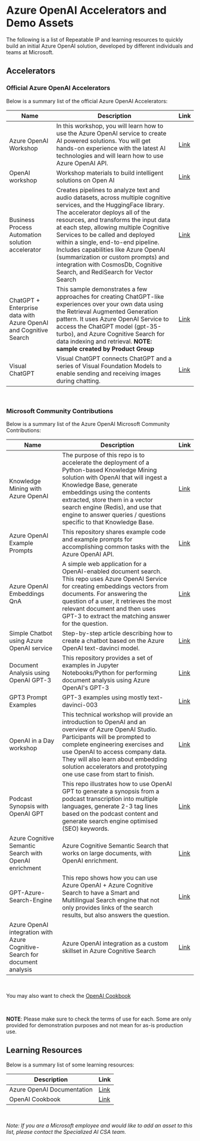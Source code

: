 # Azure OpenAI Accelerators and Demo Assets

The following is a list of Repeatable IP and learning resources to quickly build an initial Azure OpenAI solution, developed by different individuals and teams at Microsoft.

## Accelerators

### Official Azure OpenAI Accelerators 

Below is a summary list of the official Azure OpenAI Accelerators:
<br/>


| Name      | Description   | Link   |
| ----------- | ----------- | ----------- |
| Azure OpenAI Workshop |  In this workshop, you will learn how to use the Azure OpenAI service to create AI powered solutions. You will get hands-on experience with the latest AI technologies and will learn how to use Azure OpenAI API. | [Link](https://github.com/Azure/azure-openai-workshop)
| OpenAI workshop | Workshop materials to build intelligent solutions on Open AI | [Link](https://github.com/microsoft/OpenAIWorkshop)
| Business Process Automation solution accelerator | Creates pipelines to analyze text and audio datasets, across multiple cognitive services, and the HuggingFace library. The accelerator deploys all of the resources, and transforms the input data at each step, allowing multiple Cognitive Services to be called and deployed within a single, end-to-end pipeline. Includes capabilities like Azure OpenAI (summarization or custom prompts) and integration with CosmosDb, Cognitive Search, and RediSearch for Vector Search  | [Link](https://github.com/Azure/business-process-automation)
|ChatGPT + Enterprise data with Azure OpenAI and Cognitive Search | This sample demonstrates a few approaches for creating ChatGPT-like experiences over your own data using the Retrieval Augmented Generation pattern. It uses Azure OpenAI Service to access the ChatGPT model (gpt-35-turbo), and Azure Cognitive Search for data indexing and retrieval. **NOTE: sample created by Product Group**| [Link](https://github.com/Azure-Samples/azure-search-openai-demo/)
|Visual ChatGPT |Visual ChatGPT connects ChatGPT and a series of Visual Foundation Models to enable sending and receiving images during chatting. | [Link](https://github.com/microsoft/visual-chatgpt)

<br/>

### Microsoft Community Contributions
Below is a summary list of the  Azure OpenAI Microsoft Community Contributions:
<br/>

| Name      | Description   | Link   |
| ----------- | ----------- | ----------- |
| Knowledge Mining with Azure OpenAI | The purpose of this repo is to accelerate the deployment of a Python-based Knowledge Mining solution with OpenAI that will ingest a Knowledge Base, generate embeddings using the contents extracted, store them in a vector search engine (Redis), and use that engine to answer queries / questions specific to that Knowledge Base.| [Link](https://github.com/samelhousseini/km-openai)
|Azure OpenAI Example Prompts |This repository shares example code and example prompts for accomplishing common tasks with the Azure OpenAI API.| [Link](https://github.com/jakeatmsft/AzureOpenAIExamples)
| Azure OpenAI Embeddings QnA | A simple web application for a OpenAI-enabled document search. This repo uses Azure OpenAI Service for creating embeddings vectors from documents. For answering the question of a user, it retrieves the most relevant document and then uses GPT-3 to extract the matching answer for the question. | [Link](https://github.com/ruoccofabrizio/azure-open-ai-embeddings-qna)
| Simple Chatbot using Azure OpenAI service | Step-by-step  article describing  how to create a  chatbot based on the Azure OpenAI text-davinci model.| [Link](https://github.com/michalmar/openai-demos-bot-webapp)
|Document Analysis using OpenAI GPT-3 |This repository provides a set of examples in Jupyter Notebooks/Python for performing document analysis using Azure OpenAI's GPT-3 | [Link](https://github.com/ryubidragonfire/document-analysis-using-gpt-3)
| GPT3 Prompt Examples | GPT-3 examples using mostly text-davinci-003 | [Link](https://gist.github.com/csiebler/d137386c4a63cc34810151bcdf150d54)
| OpenAI in a Day workshop | This technical workshop will provide an introduction to OpenAI and an overview of Azure OpenAI Studio. Participants will be prompted to complete engineering exercises and use OpenAI to access company data. They will also learn about embedding solution accelerators and prototyping one use case from start to finish.| [Link](https://github.com/csiebler/openai-in-a-day)
|Podcast Synopsis with OpenAI GPT|This repo illustrates how to use OpenAI GPT to generate a synopsis from a podcast transcription into multiple languages, generate 2-3 tag lines based on the podcast content and generate search engine optimised (SEO) keywords.|[Link](https://github.com/ryubidragonfire/generate-podcast-synopsis-OpenAI-GPT)
|Azure Cognitive Semantic Search with OpenAI enrichment |Azure Cognitive Semantic Search that works on large documents, with OpenAI enrichment. | [Link](https://github.com/MaheshSQL/cognitive-semantic-search-openai-accelerator)
|GPT-Azure-Search-Engine | This repo shows how you can use Azure OpenAI + Azure Cognitive Search to have a Smart and Multilingual Search engine that not only provides links of the search results, but also answers the question. | [Link](https://github.com/pablomarin/GPT-Azure-Search-Engine)
|Azure OpenAI integration with Azure Cognitive-Search for document analysis | Azure OpenAI integration as a custom skillset in Azure Cognitive Search | [Link](https://github.com/Anaig/OpenAI-and-Cognitive-Search/)



<br/>

You may also want to check the [OpenAI Cookbook](https://github.com/openai/openai-cookbook)

<br/>

**NOTE**: Please make sure to check the terms of use for each. Some are only provided for demonstration purposes and not mean for as-is production use.

## Learning Resources 

Below is a summary list of some learning resources:
<br/>


|Description | Link   |
|----------- | ----------- |
| Azure OpenAI Documentation |  [Link](https://learn.microsoft.com/en-us/azure/cognitive-services/openai/)
| OpenAI Cookbook  |  [Link](https://github.com/openai/openai-cookbook)

<br/>

**Note*: If you are a Microsoft employee and would like to add an asset to this list, please contact the Specialized AI CSA team.*
